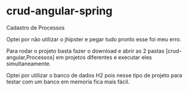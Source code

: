 # crud-angular-spring
 Cadastro de Processos
 
 Optei por não utilizar o jhipster e pegar tudo pronto esse foi meu erro.
 
 Para rodar o projeto basta fazer o download e abrir as 2 pastas [crud-angular,Processos] em projetos diferentes e executar eles simultaneamente.
 
 Optei por utilizar o banco de dados H2 pois nesse tipo de projeto para testar com um banco em memoria fica mais fácil.
 
